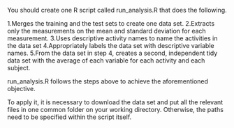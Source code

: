 You should create one R script called run_analysis.R that does the following.

1.Merges the training and the test sets to create one data set.
2.Extracts only the measurements on the mean and standard deviation for each measurement.
3.Uses descriptive activity names to name the activities in the data set
4.Appropriately labels the data set with descriptive variable names.
5.From the data set in step 4, creates a second, independent tidy data set with the average of each variable for each activity and each subject.

run_analysis.R follows the steps above to achieve the aforementioned objective. 

To apply it, it is necessary to download the data set and put all the relevant files in one common folder on your working directory. Otherwise, the paths need to be specified within the script itself.